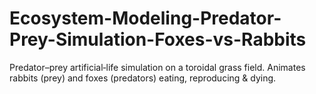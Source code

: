 # Ecosystem-Modeling-Predator-Prey-Simulation-Foxes-vs-Rabbits
Predator–prey artificial‑life simulation on a toroidal grass field. Animates rabbits (prey) and foxes (predators) eating, reproducing &amp; dying.
